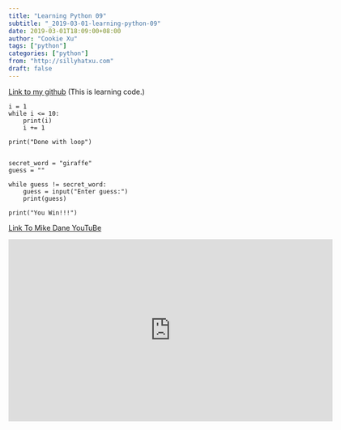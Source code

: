 ```yaml
---
title: "Learning Python 09"
subtitle: "_2019-03-01-learning-python-09"
date: 2019-03-01T18:09:00+08:00
author: "Cookie Xu"
tags: ["python"]
categories: ["python"]
from: "http://sillyhatxu.com"
draft: false
---
```


[Link to my github](https://github.com/sillyhatxu/learning-python/blob/master/while_loop.py) (This is learning code.)

```
i = 1
while i <= 10:
    print(i)
    i += 1

print("Done with loop")


secret_word = "giraffe"
guess = ""

while guess != secret_word:
    guess = input("Enter guess:")
    print(guess)

print("You Win!!!")
```

[Link To Mike Dane YouTuBe](https://www.youtube.com/watch?v=Ghz4YwOXtTA&index=20&list=PLLAZ4kZ9dFpMMs5lskzBApYXn0bl7emsW)

<iframe id="ytplayer" type="text/html" width="640" height="360"
  src="https://www.youtube.com/embed/Ghz4YwOXtTA?origin=https://www.youtube.com/watch?v=Ghz4YwOXtTA&index=20&list=PLLAZ4kZ9dFpMMs5lskzBApYXn0bl7emsW"
  frameborder="0"></iframe>